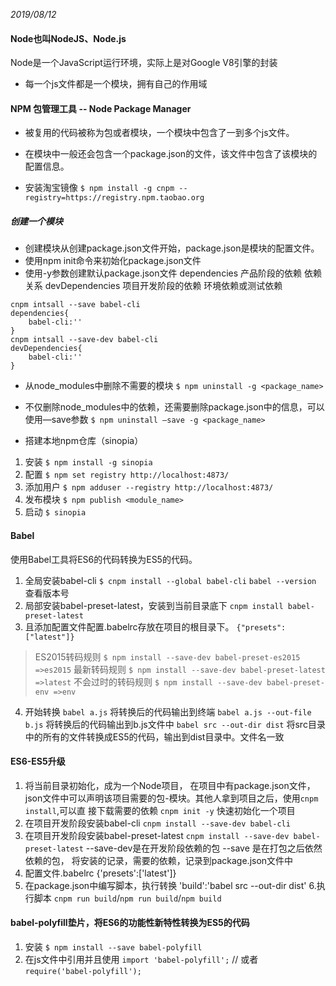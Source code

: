 *2019/08/12*

#### Node也叫NodeJS、Node.js 
Node是一个JavaScript运行环境，实际上是对Google V8引擎的封装

* 每一个js文件都是一个模块，拥有自己的作用域

#### NPM 包管理工具 -- Node Package Manager

* 被复用的代码被称为包或者模块，一个模块中包含了一到多个js文件。
* 在模块中一般还会包含一个package.json的文件，该文件中包含了该模块的配置信息。

* 安装淘宝镜像
`$ npm install -g cnpm --registry=https://registry.npm.taobao.org`

##### 创建一个模块
* 创建模块从创建package.json文件开始，package.json是模块的配置文件。
* 使用npm init命令来初始化package.json文件
* 使用-y参数创建默认package.json文件
dependencies 产品阶段的依赖 依赖关系
devDependencies 项目开发阶段的依赖 环境依赖或测试依赖
```
cnpm intsall --save babel-cli
dependencies{
	babel-cli:''
}
cnpm intsall --save-dev babel-cli
devDependencies{
	babel-cli:''
}
```
* 从node_modules中删除不需要的模块
`$ npm uninstall -g <package_name>`
* 不仅删除node_modules中的依赖，还需要删除package.json中的信息，可以使用—save参数
`$ npm uninstall –save -g <package_name>`

* 搭建本地npm仓库（sinopia）
1. 安装 `$ npm install -g sinopia`
2. 配置 `$ npm set registry http://localhost:4873/`
3. 添加用户 `$ npm adduser --registry http://localhost:4873/`
4. 发布模块 `$ npm publish <module_name>`
5. 启动 `$ sinopia`

#### Babel
使用Babel工具将ES6的代码转换为ES5的代码。
1. 全局安装babel-cli
`$ cnpm install --global babel-cli`
`babel --version` 查看版本号
2. 局部安装babel-preset-latest，安装到当前目录底下
`cnpm install babel-preset-latest`
3. 且添加配置文件配置.babelrc存放在项目的根目录下。
`{"presets":["latest"]}`

>ES2015转码规则
`$ npm install --save-dev babel-preset-es2015 =>es2015`
>最新转码规则
`$ npm install --save-dev babel-preset-latest =>latest`
>不会过时的转码规则
`$ npm install --save-dev babel-preset-env =>env`
4. 开始转换
`babel a.js` 将转换后的代码输出到终端
`babel a.js --out-file b.js` 将转换后的代码输出到b.js文件中
`babel src --out-dir dist` 将src目录中的所有的文件转换成ES5的代码，输出到dist目录中。文件名一致

#### ES6-ES5升级
1. 将当前目录初始化，成为一个Node项目， 在项目中有package.json文件，
json文件中可以声明该项目需要的包-模块。其他人拿到项目之后，使用`cnpm install`,可以直
接下载需要的依赖 `cnpm init -y` 快速初始化一个项目
2. 在项目开发阶段安装babel-cli
`cnpm install --save-dev babel-cli`
3. 在项目开发阶段安装babel-preset-latest
`cnpm install --save-dev babel-preset-latest`
--save-dev是在开发阶段依赖的包
--save 是在打包之后依然依赖的包，
将安装的记录，需要的依赖，记录到package.json文件中
4. 配置文件.babelrc
{'presets':['latest']}
5. 在package.json中编写脚本，执行转换
'build':'babel src --out-dir dist'
6.执行脚本
`cnpm run build`/`npm run build`/`npm build`

#### babel-polyfill垫片，将ES6的功能性新特性转换为ES5的代码
1. 安装
`$ npm install --save babel-polyfill`
2. 在js文件中引用并且使用
`import 'babel-polyfill';` // 或者 `require('babel-polyfill');`